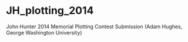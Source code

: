 JH_plotting_2014
================

John Hunter 2014 Memorial Plotting Contest Submission (Adam Hughes, George Washington University)
